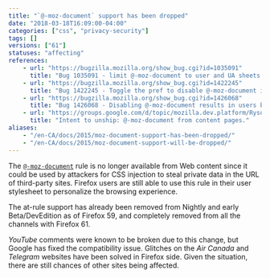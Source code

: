 ```yaml
---
title: "`@-moz-document` support has been dropped"
date: "2018-03-18T16:09:00-04:00"
categories: ["css", "privacy-security"]
tags: []
versions: ["61"]
statuses: "affecting"
references:
    - url: "https://bugzilla.mozilla.org/show_bug.cgi?id=1035091"
      title: "Bug 1035091 - limit @-moz-document to user and UA sheets (Makes it useless for exfiltration in CSS-injection attacks)"
    - url: "https://bugzilla.mozilla.org/show_bug.cgi?id=1422245"
      title: "Bug 1422245 - Toggle the pref to disable @-moz-document in content pages on release"
    - url: "https://bugzilla.mozilla.org/show_bug.cgi?id=1426068"
      title: "Bug 1426068 - Disabling @-moz-document results in users being unable to enter line-breaks into YouTube comments"
    - url: "https://groups.google.com/d/topic/mozilla.dev.platform/RysotXvooV0/discussion"
      title: "Intent to unship: @-moz-document from content pages."
aliases:
    - "/en-CA/docs/2015/moz-document-support-has-been-dropped/"
    - "/en-CA/docs/2015/moz-document-support-will-be-dropped/"
---
```

The [`@-moz-document`](https://developer.mozilla.org/en-US/docs/Web/CSS/@document) rule is no longer available from Web content since it could be used by attackers for CSS injection to steal private data in the URL of third-party sites. Firefox users are still able to use this rule in their user stylesheet to personalize the browsing experience.

The at-rule support has already been removed from Nightly and early Beta/DevEdition as of Firefox 59, and completely removed from all the channels with Firefox 61.

*YouTube* comments were known to be broken due to this change, but Google has fixed the compatibility issue. Glitches on the *Air Canada* and *Telegram* websites have been solved in Firefox side. Given the situation, there are still chances of other sites being affected.

